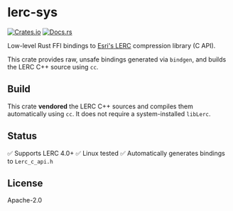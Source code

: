 # lerc-sys

[![Crates.io](https://img.shields.io/crates/v/lerc-sys)](https://crates.io/crates/lerc-sys)
[![Docs.rs](https://docs.rs/lerc-sys/badge.svg)](https://docs.rs/lerc-sys)

Low-level Rust FFI bindings to [Esri's LERC](https://github.com/Esri/lerc) compression library (C API).

This crate provides raw, unsafe bindings generated via `bindgen`, and builds the LERC C++ source using `cc`.

## Build

This crate **vendored** the LERC C++ sources and compiles them automatically using `cc`. It does not require a system-installed `libLerc`.

## Status

✅ Supports LERC 4.0+
✅ Linux tested
✅ Automatically generates bindings to `Lerc_c_api.h`

## License

Apache-2.0
